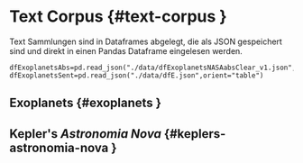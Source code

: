   
  
# Text Corpus {#text-corpus }
  
Text Sammlungen sind in Dataframes abgelegt, die als JSON gespeichert sind und direkt in einen Pandas Dataframe eingelesen werden.
  
~~~~{.python startFrom="100"}
dfExoplanetsAbs=pd.read_json("./data/dfExoplanetsNASAabsClear_v1.json",orient="table")
dfExoplanetsSent=pd.read_json("./data/dfE.json",orient="table")
~~~~
  
## Exoplanets {#exoplanets }
  
## Kepler's *Astronomia Nova* {#keplers-astronomia-nova }
  